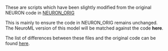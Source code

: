These are scripts which have been slightly modified from the original NEURON code in [NEURON_ORIG](https://github.com/OpenSourceBrain/PospischilEtAl2008/tree/master/NEURON_ORIG)

This is mainly to ensure the code in NEURON_ORIG remains unchanged. The NeuroML version of this model will be matched against the code **here**. 

The list of differences between these files and the original code can be found [here](../diffs_to_original.txt).   
